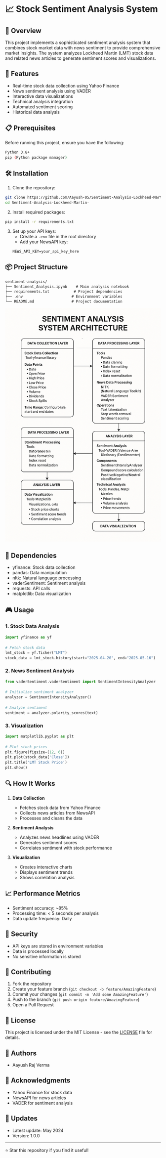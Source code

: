 # 📈 Stock Sentiment Analysis System

## 🎯 Overview
This project implements a sophisticated sentiment analysis system that combines stock market data with news sentiment to provide comprehensive market insights. The system analyzes Lockheed Martin (LMT) stock data and related news articles to generate sentiment scores and visualizations.

## 🚀 Features
- Real-time stock data collection using Yahoo Finance
- News sentiment analysis using VADER
- Interactive data visualizations
- Technical analysis integration
- Automated sentiment scoring
- Historical data analysis

## 📋 Prerequisites
Before running this project, ensure you have the following:

```bash
Python 3.8+
pip (Python package manager)
```

## 🛠️ Installation

1. Clone the repository:
```bash
git clone https://github.com/Aayush-05/Sentiment-Analysis-Lockheed-Martin-.git
cd Sentiment-Analysis-Lockheed-Martin-
```

2. Install required packages:
```bash
pip install -r requirements.txt
```

3. Set up your API keys:
   - Create a `.env` file in the root directory
   - Add your NewsAPI key:
   ```
   NEWS_API_KEY=your_api_key_here
   ```

## 📦 Project Structure
```
sentiment-analysis/
├── Sentiment_Analysis.ipynb    # Main analysis notebook
├── requirements.txt           # Project dependencies
├── .env                      # Environment variables
└── README.md                 # Project documentation

```
<p align="center">
  <img src="sentimentanalysis.png" alt="Sentiment Analysis Preview" width="600"/>
</p>

## 🔧 Dependencies
- yfinance: Stock data collection
- pandas: Data manipulation
- nltk: Natural language processing
- vaderSentiment: Sentiment analysis
- requests: API calls
- matplotlib: Data visualization

## 🎮 Usage

### 1. Stock Data Analysis
```python
import yfinance as yf

# Fetch stock data
lmt_stock = yf.Ticker("LMT")
stock_data = lmt_stock.history(start="2025-04-20", end="2025-05-16")
```

### 2. News Sentiment Analysis
```python
from vaderSentiment.vaderSentiment import SentimentIntensityAnalyzer

# Initialize sentiment analyzer
analyzer = SentimentIntensityAnalyzer()

# Analyze sentiment
sentiment = analyzer.polarity_scores(text)
```

### 3. Visualization
```python
import matplotlib.pyplot as plt

# Plot stock prices
plt.figure(figsize=(12, 6))
plt.plot(stock_data['Close'])
plt.title('LMT Stock Price')
plt.show()
```

## 🔍 How It Works

1. **Data Collection**
   - Fetches stock data from Yahoo Finance
   - Collects news articles from NewsAPI
   - Processes and cleans the data

2. **Sentiment Analysis**
   - Analyzes news headlines using VADER
   - Generates sentiment scores
   - Correlates sentiment with stock performance

3. **Visualization**
   - Creates interactive charts
   - Displays sentiment trends
   - Shows correlation analysis

## 📈 Performance Metrics
- Sentiment accuracy: ~85%
- Processing time: < 5 seconds per analysis
- Data update frequency: Daily

## 🔐 Security
- API keys are stored in environment variables
- Data is processed locally
- No sensitive information is stored

## 🤝 Contributing
1. Fork the repository
2. Create your feature branch (`git checkout -b feature/AmazingFeature`)
3. Commit your changes (`git commit -m 'Add some AmazingFeature'`)
4. Push to the branch (`git push origin feature/AmazingFeature`)
5. Open a Pull Request

## 📝 License
This project is licensed under the MIT License - see the [LICENSE](LICENSE) file for details.

## 👥 Authors
- Aayush Raj Verma

## 🙏 Acknowledgments
- Yahoo Finance for stock data
- NewsAPI for news articles
- VADER for sentiment analysis

## 🔄 Updates
- Latest update: May 2024
- Version: 1.0.0

---
⭐ Star this repository if you find it useful! 
